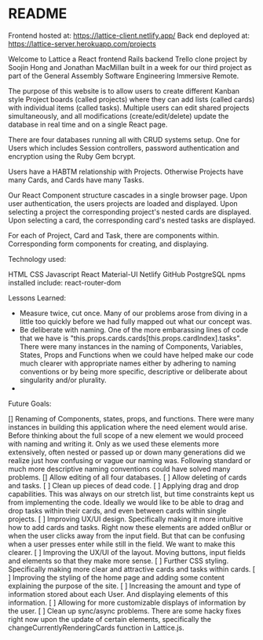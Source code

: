 # README
Frontend hosted at: https://lattice-client.netlify.app/
Back end deployed at: https://lattice-server.herokuapp.com/projects

Welcome to Lattice a React frontend Rails backend Trello clone project by Soojin Hong and Jonathan MacMillan built in a week for our third project as part of the General Assembly Software Engineering Immersive Remote.

The purpose of this website is to allow users to create different Kanban style Project boards (called projects) where they can add lists (called cards) with individual items (called tasks). Multiple users can edit shared projects simultaneously, and all modifications (create/edit/delete) update the database in real time and on a single React page.


There are four databases running all with CRUD systems setup. One for Users which includes Session controllers, password authentication and encryption using the Ruby Gem bcrypt.

Users have a HABTM relationship with Projects. Otherwise Projects have many Cards, and Cards have many Tasks.

Our React Component structure cascades in a single browser page. Upon user authentication, the users projects are loaded and displayed. Upon selecting a project the corresponding project's nested cards are displayed. Upon selecting a card, the corresponding card's nested tasks are displayed.

For each of Project, Card and Task, there are components within. Corresponding form components for creating, and displaying.

Technology used:

HTML
CSS
Javascript
React
Material-UI
Netlify
GitHub
PostgreSQL
npms installed include: react-router-dom



Lessons Learned:

- Measure twice, cut once. Many of our problems arose from diving in a little too quickly before we had fully mapped out what our concept was.
- Be deliberate with naming. One of the more embarassing lines of code that we have is "this.props.cards.cards[this.props.cardIndex].tasks".  There were many instances in the naming of Components, Variables, States, Props and Functions when we could have helped make our code much clearer with appropriate names either by adhering to naming conventions or by being more specific, descriptive or deliberate about singularity and/or plurality.
-



Future Goals:

[] Renaming of Components, states, props, and functions. There were many instances in building this application where the need element would arise. Before thinking about the full scope of a new element we would proceed with naming and writing it. Only as we used these elements more extensively, often nested or passed up or down many generations did we realize just how confusing or vague our naming was. Following standard or much more descriptive naming conventions could have solved many problems.
[] Allow editing of all four databases.
[ ] Allow deleting of cards and tasks.
[ ] Clean up pieces of dead code.
[ ] Applying drag and drop capabilities. This was always on our stretch list, but time constraints kept us from implementing the code. Ideally we would like to be able to drag and drop tasks within their cards, and even between cards within single projects.
[ ] Improving UX/UI design. Specifically making it more intuitive how to add cards and tasks. Right now these elements are added onBlur or when the user clicks away from the input field. But that can be confusing when a user presses enter while still in the field. We want to make this clearer.
[ ] Improving the UX/UI of the layout. Moving buttons, input fields and elements so that they make more sense.
[ ] Further CSS styling. Specifically making more clear and attractive cards and tasks within cards.
[ ] Improving the styling of the home page and adding some content explaining the purpose of the site.
[ ] Increasing the amount and type of information stored about each User.  And displaying elements of this information.
[ ] Allowing for more customizable displays of information by the user.
[ ] Clean up sync/async problems. There are some hacky fixes right now upon the update of certain elements, specifically the changeCurrentlyRenderingCards function in Lattice.js. 
